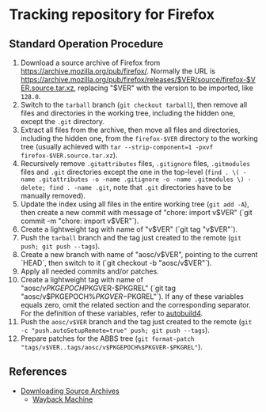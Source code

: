 # Tracking repository for Firefox

## Standard Operation Procedure

1. Download a source archive of Firefox from <https://archive.mozilla.org/pub/firefox/>. Normally the URL is <https://archive.mozilla.org/pub/firefox/releases/$VER/source/firefox-$VER.source.tar.xz>, replacing "$VER" with the version to be imported, like `128.0`.
2. Switch to the `tarball` branch (`git checkout tarball`), then remove all files and directories in the working tree, including the hidden one, except the `.git` directory.
3. Extract all files from the archive, then move all files and directories, including the hidden one, from the `firefox-$VER` directory to the working tree (usually achieved with `tar --strip-component=1 -pxvf firefox-$VER.source.tar.xz`).
4. Recursively remove `.gitattributes` files, `.gitignore` files, `.gitmodules` files and `.git` directories except the one in the top-level (`find . \( -name .gitattributes -o -name .gitignore -o -name .gitmodules \) -delete; find . -name .git`, note that `.git` directories have to be manually removed).
5. Update the index using all files in the entire working tree (`git add -A`), then create a new commit with message of "chore: import v$VER" (`git commit -m "chore: import v$VER"`).
6. Create a lightweight tag with name of "v$VER" (`git tag "v$VER"`).
7. Push the `tarball` branch and the tag just created to the remote (`git push; git push --tags`).
8. Create a new branch with name of "aosc/v$VER", pointing to the current `HEAD`, then switch to it (`git checkout -b "aosc/v$VER"`).
9. Apply all needed commits and/or patches.
10. Create a lightweight tag with name of "aosc/v$PKGEPOCH%$PKGVER-$PKGREL" (`git tag "aosc/v$PKGEPOCH%$PKGVER-$PKGREL"`). If any of these variables equals zero, omit the related section and the corresponding separator. For the definition of these variables, refer to [autobuild4](https://github.com/AOSC-Dev/autobuild4).
11. Push the `aosc/v$VER` branch and the tag just created to the remote (`git -c "push.autoSetupRemote=true" push; git push --tags`).
12. Prepare patches for the ABBS tree (`git format-patch "tags/v$VER..tags/aosc/v$PKGEPOCH%$PKGVER-$PKGREL"`).

## References

- [Downloading Source Archives](https://github.com/mdn/archived-content/blob/main/files/en-us/mozilla/developer_guide/source_code/downloading_source_archives/index.html)
  - [Wayback Machine](https://web.archive.org/web/20210426034753/https://developer.mozilla.org/en-US/docs/Mozilla/Developer_guide/Source_Code/Downloading_Source_Archives)
